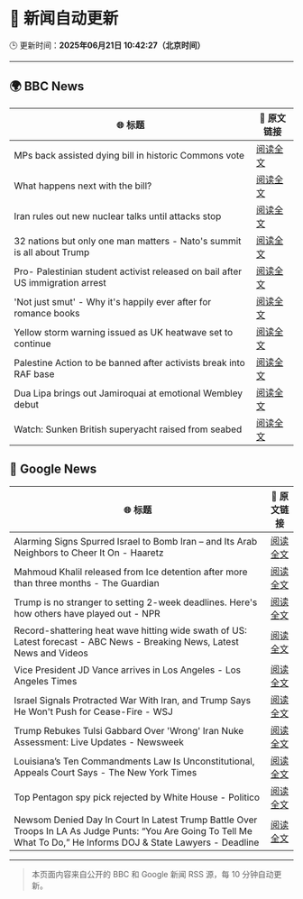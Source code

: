 # 🧠 新闻自动更新

🕒 更新时间：**2025年06月21日 10:42:27（北京时间）**

---

## 🌍 BBC News

| 🌐 标题 | 🔗 原文链接 |
|--------|-------------|
| MPs back assisted dying bill in historic Commons vote | [阅读全文](https://www.bbc.com/news/articles/cgeqj1egxvyo) |
| What happens next with the bill? | [阅读全文](https://www.bbc.com/news/articles/c8rpdxz11d8o) |
| Iran rules out new nuclear talks until attacks stop | [阅读全文](https://www.bbc.com/news/articles/ckg505kl3zpo) |
| 32 nations but only one man matters - Nato's summit is all about Trump | [阅读全文](https://www.bbc.com/news/articles/c93kqnz3pxgo) |
| Pro- Palestinian student activist released on bail after US immigration arrest | [阅读全文](https://www.bbc.com/news/articles/clylv796ekgo) |
| 'Not just smut' - Why it's happily ever after for romance books | [阅读全文](https://www.bbc.com/news/articles/c75r6kq2pdwo) |
| Yellow storm warning issued as UK heatwave set to continue | [阅读全文](https://www.bbc.com/news/articles/cg5z78nyglpo) |
| Palestine Action to be banned after activists break into RAF base | [阅读全文](https://www.bbc.com/news/articles/cn81g4e0nlyo) |
| Dua Lipa brings out Jamiroquai at emotional Wembley debut | [阅读全文](https://www.bbc.com/news/articles/c98wdj5peyko) |
| Watch: Sunken British superyacht raised from seabed | [阅读全文](https://www.bbc.com/news/videos/c74zl9eleezo) |

## 📰 Google News

| 🌐 标题 | 🔗 原文链接 |
|--------|-------------|
| Alarming Signs Spurred Israel to Bomb Iran – and Its Arab Neighbors to Cheer It On - Haaretz | [阅读全文](https://news.google.com/rss/articles/CBMikgJBVV95cUxPcUdWUWhNQUVYcUs1b2xQcXVBVG1oNlJOY2RfT3J3Y1BCdHZhRVoxcGVCM2djZFZPSjBFV3B5cnA2djFWMHl5M2QtUzBKNzhhWFJSRGxNdGl6dTQ2bC12ZEFMYmR5Smoxc29uVGs5SUdfTmpIdmFHQV85ZkhTOEc0eHJmckVrV3dZaWZSaU1INUVRRloyQmJ1c0lEOGJmNGcxLTR0Q3FrTkNLdGFEdHp2Nzk5TjF3aWNoRzFRTWhIWWVrbU1PdGJ2WVk1X0ZteGt3RlJibnVDeWpOYU5wQ2c2NnJ1Z2IwWTVpY1ZDZ1B5ZjZEZ2VqYXQ2VV9WTWV3LW1WUnZ0OHk5eGphY0dMNzU1TlRR?oc=5) |
| Mahmoud Khalil released from Ice detention after more than three months - The Guardian | [阅读全文](https://news.google.com/rss/articles/CBMijAFBVV95cUxNeUk0YzVnWWZzMWFrTTJ1NlVuSm5Ic0NxSWZzZVEtdmN2UW0ySEFlbTFLYk1LaGpLRGt1dzN6SnVDdFQ0RWp5aHVwNmxlX3RNZ1p2Z09SYUVjSDdBVWZQWlpkb3RIUWtrSzliNjBjR2F4TG9OM3lBcUpGa3hIdnVNaXZacU9kNi0zZkJXUg?oc=5) |
| Trump is no stranger to setting 2-week deadlines. Here's how others have played out - NPR | [阅读全文](https://news.google.com/rss/articles/CBMigwFBVV95cUxNdXAydjBKVUYtSE8xQ19XU0VqN3F5TmtOME1CMnlnQlMzS2M2U1ZnbkFTQ1BXX3hEOHVNRy1QZGxlbkFQbW54ZnAxRkdoRHU5VXJSNV83djJRNDNoMHVkSUhNak1uaUdicXJLdE5YMEhyQ2xQLWNqMGhmVmx1T0NRaDB0dw?oc=5) |
| Record-shattering heat wave hitting wide swath of US: Latest forecast - ABC News - Breaking News, Latest News and Videos | [阅读全文](https://news.google.com/rss/articles/CBMimgFBVV95cUxOVlF6ZlR2R3NLSGYzUElMeFVNUWJiTllkQjhtOXBoZUYwY1FFSkpFYzdtZjRTVkFKY3ZCQW5QVURnZVJ4OUdkc1dRMGlMRG1CNFlzbXBaSkRHb3JHQkZoTmc5OUJUTjQ3YmRwWGpCdEtGeHVrbElRWGhVdHRhRDhJX25tdWZBbWNkTUtwbFJKTzRZU09ka2pnMjdB0gGfAUFVX3lxTE1EWUY5NmRDNlFrRDlaQVVYZDJONjBFQWRndGVwMG9CRlBuZ3VJQ1dGN0doekNWaVJfVDUtU2RiYl9uMzN0STFyZ1YzaDVXcEhGSDF5NHFhZnBuaWMzX2xPNjhodDhQYVV2TDNra2lMQmsyQUVnbldMc01sQkg2N0RldkV2VjNwdlVSaXo5LXBQS0JkOG5yenEwcTB6aGtzcw?oc=5) |
| Vice President JD Vance arrives in Los Angeles - Los Angeles Times | [阅读全文](https://news.google.com/rss/articles/CBMingFBVV95cUxQSXpPa2VGcDFkZmZ1RmhaUzZvTE9ReVBabVdYX0hRMDEwRV9zRTVNd0pvVThZTUh5dG1rLVd6ekZRM3c4N1NaMjBDdUI5ZDF5VmRpRVdnaGxnWEJ1eDBxbFYtYXB2bmpjRnZSSVZybVpJY0lzXzBFQVM5N3FPYmlmbTR2Vl9uSEhLNTBYREtFZGpzbk1BYnBIMHdfblotQQ?oc=5) |
| Israel Signals Protracted War With Iran, and Trump Says He Won't Push for Cease-Fire - WSJ | [阅读全文](https://news.google.com/rss/articles/CBMic0FVX3lxTFBnbmVDTmp2dHNfVEZNNXk0ZWpvX1N3eWkySU1MdHozTUZCR0Ixd0JKLTdsTjNmZmZqbU5LSGYwMjJhQ210akZNR2FCajBHdWF2cFhxdnh5eDlTVzhOUklsdzFOYmo2SGRrLW5qWmh3eE1XSWM?oc=5) |
| Trump Rebukes Tulsi Gabbard Over 'Wrong' Iran Nuke Assessment: Live Updates - Newsweek | [阅读全文](https://news.google.com/rss/articles/CBMihwFBVV95cUxPRnE2YXhCU2E3VEs1T3NRMTFLQ3R0bGxGSGh6UFd0ckdGYVlqWEViWVUzd2g3Y0RwUXBhSTRxdXBvVWtCT1NtZTdJQTJ5OW13dWtkS3g2NGFuZkJoZjJ6RXozS2xNa2J4bkdXMjJRbV90UVlWT3JOUUMzVjgzYU1wWWtBcXBRY1k?oc=5) |
| Louisiana’s Ten Commandments Law Is Unconstitutional, Appeals Court Says - The New York Times | [阅读全文](https://news.google.com/rss/articles/CBMitAFBVV95cUxQUUVJNXd4QmZMUVRraWNpcHVmLXZrRXdYSTNJZmliVEtxYWtlbFgxaWV3bVBfWXptSElhQTVCaDdPN1pMaVBBb1JTTzJVUEV2c21EY0taTVA3R3F4ZVZXc05fTUhWOXRrdWlsNTEwNFFoNTBRLWR1ZUpMNkRrZk1UTUVoWTJNajFVYUxvRU1SMDM3Skhic1J6ZzNZQzJObVlyamF6OFpDQkgyOHJUN2QtZ1ZhUmM?oc=5) |
| Top Pentagon spy pick rejected by White House - Politico | [阅读全文](https://news.google.com/rss/articles/CBMiiAFBVV95cUxNLUFlYWJDU0ltREtfMTBaaXNKeXQyYkVjVWk5dVVCTWxaLV9sakJTRGMtOTgxU0NnZlU2SnZ0bGZNWjJXUXBkaG0tYlhoUmFjLXJaNnZZMmJWVjM2M1NFV0NLbFZPa0lsbkRfLXozYnh2eGZrNW0wVzBpdjcxdzU1ci0yd2tzaEpF?oc=5) |
| Newsom Denied Day In Court In Latest Trump Battle Over Troops In LA As Judge Punts: “You Are Going To Tell Me What To Do,” He Informs DOJ & State Lawyers - Deadline | [阅读全文](https://news.google.com/rss/articles/CBMie0FVX3lxTE9menhnN0RLRFBRa19PbkhxN1d5bFhUTEN0RWllTC16SUlDNnRrSGQyNUZzYmkyb0w0MHBLMEJydjVQSHBWR3VTQkFmelVSZlNkdE15SEJIbjU3Z2dZQUhKRUhYX2xNSENGTUZ3MXBRQXcwem9pR2FqMUpvYw?oc=5) |

---
> 本页面内容来自公开的 BBC 和 Google 新闻 RSS 源，每 10 分钟自动更新。